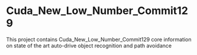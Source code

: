 # Cuda_New_Low_Number_Commit129
This project contains Cuda_New_Low_Number_Commit129 core information on state of the art auto-drive object recognition and path avoidance
